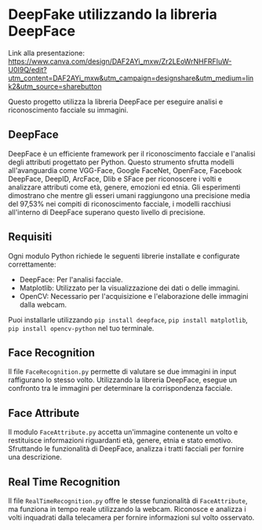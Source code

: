 # DeepFake utilizzando la libreria DeepFace

Link alla presentazione: https://www.canva.com/design/DAF2AYi_mxw/Zr2LEoWrNHFRFIuW-U0I9Q/edit?utm_content=DAF2AYi_mxw&utm_campaign=designshare&utm_medium=link2&utm_source=sharebutton

Questo progetto utilizza la libreria DeepFace per eseguire analisi e riconoscimento facciale su immagini.

## DeepFace
DeepFace è un efficiente framework per il riconoscimento facciale e l'analisi degli attributi progettato per Python. Questo strumento sfrutta modelli all'avanguardia come VGG-Face, Google FaceNet, OpenFace, Facebook DeepFace, DeepID, ArcFace, Dlib e SFace per riconoscere i volti e analizzare attributi come età, genere, emozioni ed etnia. Gli esperimenti dimostrano che mentre gli esseri umani raggiungono una precisione media del 97,53% nei compiti di riconoscimento facciale, i modelli racchiusi all'interno di DeepFace superano questo livello di precisione.

## Requisiti
Ogni modulo Python richiede le seguenti librerie installate e configurate correttamente:

- DeepFace: Per l'analisi facciale.
- Matplotlib: Utilizzato per la visualizzazione dei dati o delle immagini.
- OpenCV: Necessario per l'acquisizione e l'elaborazione delle immagini dalla webcam.

Puoi installarle utilizzando `pip install deepface`, `pip install matplotlib`, `pip install opencv-python` nel tuo terminale.

## Face Recognition
Il file `FaceRecognition.py` permette di valutare se due immagini in input raffigurano lo stesso volto. Utilizzando la libreria DeepFace, esegue un confronto tra le immagini per determinare la corrispondenza facciale.

## Face Attribute
Il modulo `FaceAttribute.py` accetta un'immagine contenente un volto e restituisce informazioni riguardanti età, genere, etnia e stato emotivo. Sfruttando le funzionalità di DeepFace, analizza i tratti facciali per fornire una descrizione.

## Real Time Recognition
Il file `RealTimeRecognition.py` offre le stesse funzionalità di `FaceAttribute`, ma funziona in tempo reale utilizzando la webcam. Riconosce e analizza i volti inquadrati dalla telecamera per fornire informazioni sul volto osservato.

